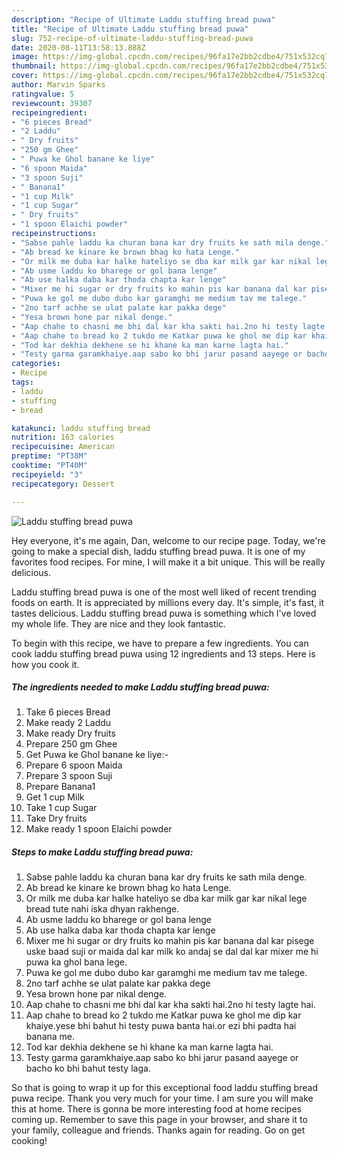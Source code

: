 ```yaml
---
description: "Recipe of Ultimate Laddu stuffing bread puwa"
title: "Recipe of Ultimate Laddu stuffing bread puwa"
slug: 752-recipe-of-ultimate-laddu-stuffing-bread-puwa
date: 2020-08-11T13:58:13.888Z
image: https://img-global.cpcdn.com/recipes/96fa17e2bb2cdbe4/751x532cq70/laddu-stuffing-bread-puwa-recipe-main-photo.jpg
thumbnail: https://img-global.cpcdn.com/recipes/96fa17e2bb2cdbe4/751x532cq70/laddu-stuffing-bread-puwa-recipe-main-photo.jpg
cover: https://img-global.cpcdn.com/recipes/96fa17e2bb2cdbe4/751x532cq70/laddu-stuffing-bread-puwa-recipe-main-photo.jpg
author: Marvin Sparks
ratingvalue: 5
reviewcount: 39307
recipeingredient:
- "6 pieces Bread"
- "2 Laddu"
- " Dry fruits"
- "250 gm Ghee"
- " Puwa ke Ghol banane ke liye"
- "6 spoon Maida"
- "3 spoon Suji"
- " Banana1"
- "1 cup Milk"
- "1 cup Sugar"
- " Dry fruits"
- "1 spoon Elaichi powder"
recipeinstructions:
- "Sabse pahle laddu ka churan bana kar dry fruits ke sath mila denge."
- "Ab bread ke kinare ke brown bhag ko hata Lenge."
- "Or milk me duba kar halke hateliyo se dba kar milk gar kar nikal lege bread tute nahi iska dhyan rakhenge."
- "Ab usme laddu ko bharege or gol bana lenge"
- "Ab use halka daba kar thoda chapta kar lenge"
- "Mixer me hi sugar or dry fruits ko mahin pis kar banana dal kar pisege uske baad suji or maida dal kar milk ko andaj se dal dal kar mixer me hi puwa ka ghol bana lege."
- "Puwa ke gol me dubo dubo kar garamghi me medium tav me talege."
- "2no tarf achhe se ulat palate kar pakka dege"
- "Yesa brown hone par nikal denge."
- "Aap chahe to chasni me bhi dal kar kha sakti hai.2no hi testy lagte hai."
- "Aap chahe to bread ko 2 tukdo me Katkar puwa ke ghol me dip kar khaiye.yese bhi bahut hi testy puwa banta hai.or ezi bhi padta hai banana me."
- "Tod kar dekhia dekhene se hi khane ka man karne lagta hai."
- "Testy garma garamkhaiye.aap sabo ko bhi jarur pasand aayege or bacho ko bhi bahut testy laga."
categories:
- Recipe
tags:
- laddu
- stuffing
- bread

katakunci: laddu stuffing bread 
nutrition: 163 calories
recipecuisine: American
preptime: "PT38M"
cooktime: "PT40M"
recipeyield: "3"
recipecategory: Dessert

---
```



![Laddu stuffing bread puwa](https://img-global.cpcdn.com/recipes/96fa17e2bb2cdbe4/751x532cq70/laddu-stuffing-bread-puwa-recipe-main-photo.jpg)

Hey everyone, it's me again, Dan, welcome to our recipe page. Today, we're going to make a special dish, laddu stuffing bread puwa. It is one of my favorites food recipes. For mine, I will make it a bit unique. This will be really delicious.

Laddu stuffing bread puwa is one of the most well liked of recent trending foods on earth. It is appreciated by millions every day. It's simple, it's fast, it tastes delicious. Laddu stuffing bread puwa is something which I've loved my whole life. They are nice and they look fantastic.




To begin with this recipe, we have to prepare a few ingredients. You can cook laddu stuffing bread puwa using 12 ingredients and 13 steps. Here is how you cook it.

<!--inarticleads1-->

##### The ingredients needed to make Laddu stuffing bread puwa:

1. Take 6 pieces Bread
1. Make ready 2 Laddu
1. Make ready  Dry fruits
1. Prepare 250 gm Ghee
1. Get  Puwa ke Ghol banane ke liye:-
1. Prepare 6 spoon Maida
1. Prepare 3 spoon Suji
1. Prepare  Banana1
1. Get 1 cup Milk
1. Take 1 cup Sugar
1. Take  Dry fruits
1. Make ready 1 spoon Elaichi powder




<!--inarticleads2-->

##### Steps to make Laddu stuffing bread puwa:

1. Sabse pahle laddu ka churan bana kar dry fruits ke sath mila denge.
1. Ab bread ke kinare ke brown bhag ko hata Lenge.
1. Or milk me duba kar halke hateliyo se dba kar milk gar kar nikal lege bread tute nahi iska dhyan rakhenge.
1. Ab usme laddu ko bharege or gol bana lenge
1. Ab use halka daba kar thoda chapta kar lenge
1. Mixer me hi sugar or dry fruits ko mahin pis kar banana dal kar pisege uske baad suji or maida dal kar milk ko andaj se dal dal kar mixer me hi puwa ka ghol bana lege.
1. Puwa ke gol me dubo dubo kar garamghi me medium tav me talege.
1. 2no tarf achhe se ulat palate kar pakka dege
1. Yesa brown hone par nikal denge.
1. Aap chahe to chasni me bhi dal kar kha sakti hai.2no hi testy lagte hai.
1. Aap chahe to bread ko 2 tukdo me Katkar puwa ke ghol me dip kar khaiye.yese bhi bahut hi testy puwa banta hai.or ezi bhi padta hai banana me.
1. Tod kar dekhia dekhene se hi khane ka man karne lagta hai.
1. Testy garma garamkhaiye.aap sabo ko bhi jarur pasand aayege or bacho ko bhi bahut testy laga.




So that is going to wrap it up for this exceptional food laddu stuffing bread puwa recipe. Thank you very much for your time. I am sure you will make this at home. There is gonna be more interesting food at home recipes coming up. Remember to save this page in your browser, and share it to your family, colleague and friends. Thanks again for reading. Go on get cooking!
